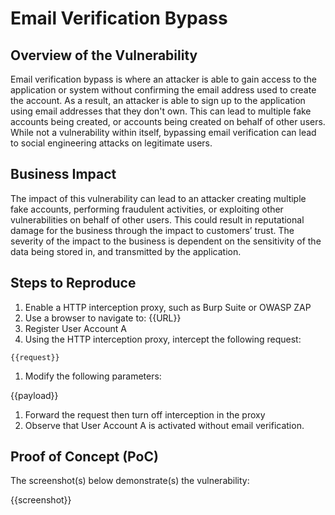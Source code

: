 # Email Verification Bypass

## Overview of the Vulnerability

Email verification bypass is where an attacker is able to gain access to the application or system without confirming the email address used to create the account. As a result,  an attacker is able to sign up to the application using email addresses that they don't own. This can lead to multiple fake accounts being created, or accounts being created on behalf of other users. While not a vulnerability within itself, bypassing email verification can lead to social engineering attacks on legitimate users.

## Business Impact

The impact of this vulnerability can lead to an attacker creating multiple fake accounts, performing fraudulent activities, or exploiting other vulnerabilities on behalf of other users. This could result in reputational damage for the business through the impact to customers’ trust. The severity of the impact to the business is dependent on the sensitivity of the data being stored in, and transmitted by the application.

## Steps to Reproduce

1. Enable a HTTP interception proxy, such as Burp Suite or OWASP ZAP
1. Use a browser to navigate to: {{URL}}
1. Register User Account A
1. Using the HTTP interception proxy, intercept the following request:

```HTTP
{{request}}
```

1. Modify the following parameters:

{{payload}}

1. Forward the request then turn off interception in the proxy
1. Observe that User Account A is activated without email verification.

## Proof of Concept (PoC)

The screenshot(s) below demonstrate(s) the vulnerability:

{{screenshot}}
